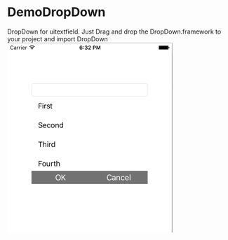 # DemoDropDown
DropDown for uitextfield. Just Drag and drop the DropDown.framework to your project and import DropDown 
![Picture](https://github.com/RahulM1987/DemoDropDown/blob/master/dropdown.png)
